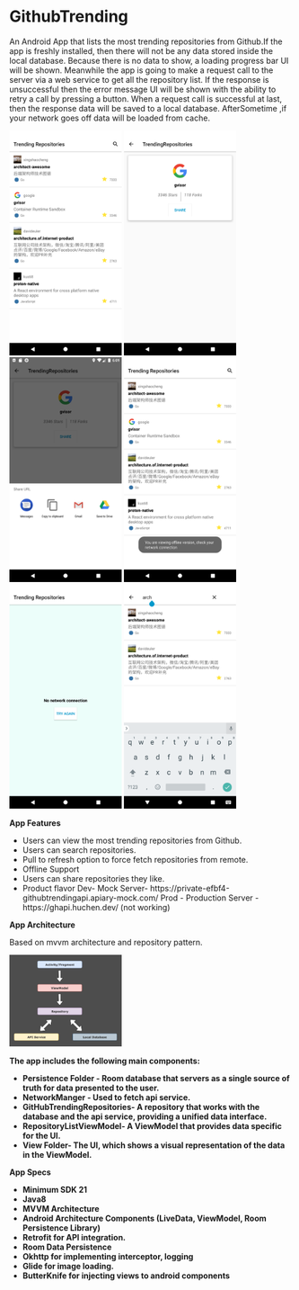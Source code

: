 # GithubTrending
An Android App that lists the most trending repositories from Github.If the app is freshly installed, then there will not be any data stored inside the local database. Because there is no data to show, a loading progress bar UI will be shown. Meanwhile the app is going to make a request call to the server via a web service to get all the repository list.
If the response is unsuccessful then the error message UI will be shown with the ability to retry a call by pressing a button. When a request call is successful at last, then the response data will be saved to a local database. AfterSometime ,if your network goes off data will be loaded from cache.

<img src="screenshots/repositoryList.png" width = "200">  <img src="screenshots/repositoryDetails.png" width = "200"> <img src="screenshots/shareRepoUrl.png" width = "200"> <img src="screenshots/offline.png" width = "200">
<img src="screenshots/noNetwork.png" width = "200"> <img src="screenshots/search_repo.png" width = "200">

<b>App Features</b>
<ul>
<li>Users can view the most trending repositories from Github.</li>
<li>Users can search repositories.</li>
<li>Pull to refresh option to force fetch repositories from remote.</li>
<li>Offline Support</li>
<li>Users can share repositories they like.</li>
<li>Product flavor Dev- Mock Server- https://private-efbf4-githubtrendingapi.apiary-mock.com/  Prod - Production Server - https://ghapi.huchen.dev/ (not working)</li>
</ul>

<b>App Architecture</b>

Based on mvvm architecture and repository pattern.

<img src="screenshots/mvvm.png" width = "200">

<b>The app includes the following main components:<b>
<ul>
<li>Persistence Folder - Room database that servers as a single source of truth for data presented to the user.</li>
<li>NetworkManger - Used to fetch api service.</li>
<li>GitHubTrendingRepositories- A repository that works with the database and the api service, providing a unified data interface.</li>
<li>RepositoryListViewModel- A ViewModel that provides data specific for the UI.</li>
<li>View Folder- The UI, which shows a visual representation of the data in the ViewModel.</li>
</ul>

<b>App Specs</b>
<ul>
<li>Minimum SDK 21</li>
<li>Java8</li>
<li>MVVM Architecture</li>
<li>Android Architecture Components (LiveData, ViewModel, Room Persistence Library)</li>
<li>Retrofit for API integration.</li>
<li>Room Data Persistence</li>
<li>Okhttp for implementing interceptor, logging </li>
<li>Glide for image loading.</li>
<li>ButterKnife for injecting views to android components</li>
</ul>

